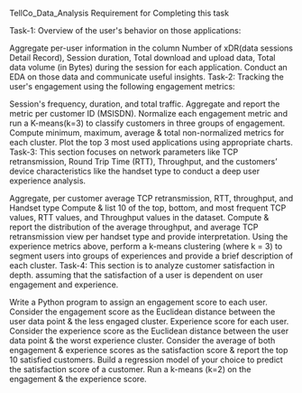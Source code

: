 TellCo_Data_Analysis
Requirement for Completing this task

Task-1: Overview of the user's behavior on those applications:

Aggregate per-user information in the column Number of xDR(data sessions Detail Record), Session duration, Total download and upload data, Total data volume (in Bytes) during the session for each application.
Conduct an EDA on those data and communicate useful insights.
Task-2: Tracking the user's engagement using the following engagement metrics:

Session's frequency, duration, and total traffic.
Aggregate and report the metric per customer ID (MSISDN).
Normalize each engagement metric and run a K-means(k=3) to classify customers in three groups of engagement.
Compute minimum, maximum, average & total non-normalized metrics for each cluster.
Plot the top 3 most used applications using appropriate charts.
Task-3: This section focuses on network parameters like TCP retransmission, Round Trip Time (RTT), Throughput, and the customers’ device characteristics like the handset type to conduct a deep user experience analysis.

Aggregate, per customer average TCP retransmission, RTT, throughput, and Handset type
Compute & list 10 of the top, bottom, and most frequent TCP values, RTT values, and Throughput values in the dataset.
Compute & report the distribution of the average throughput, and average TCP retransmission view per handset type and provide interpretation.
Using the experience metrics above, perform a k-means clustering (where k = 3) to segment users into groups of experiences and provide a brief description of each cluster.
Task-4: This section is to analyze customer satisfaction in depth. assuming that the satisfaction of a user is dependent on user engagement and experience.

Write a Python program to assign an engagement score to each user. Consider the engagement score as the Euclidean distance between the user data point & the less engaged cluster.
Experience score for each user. Consider the experience score as the Euclidean distance between the user data point & the worst experience cluster.
Consider the average of both engagement & experience scores as the satisfaction score & report the top 10 satisfied customers.
Build a regression model of your choice to predict the satisfaction score of a customer.
Run a k-means (k=2) on the engagement & the experience score.
